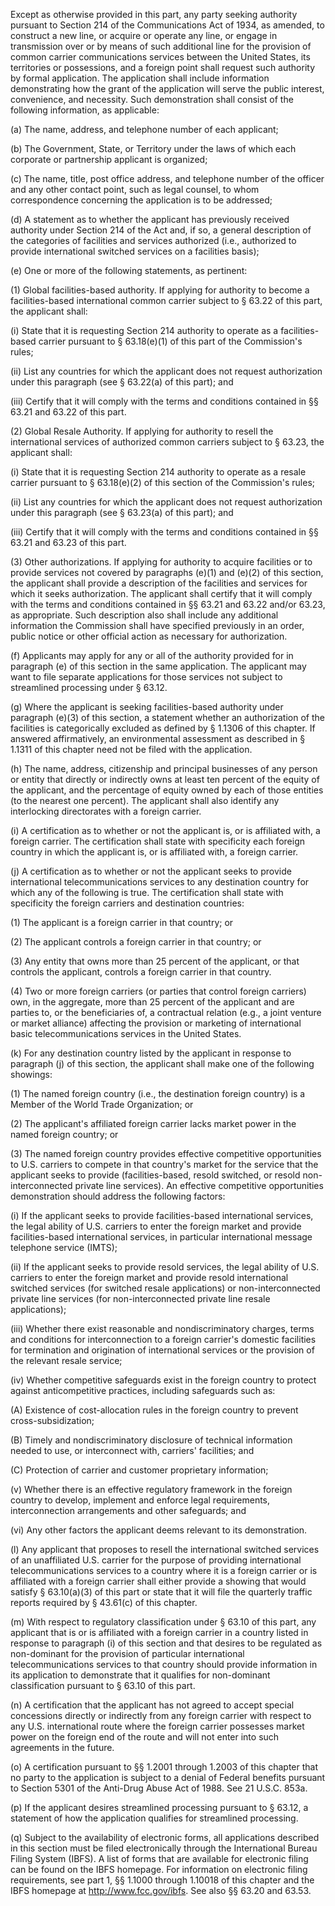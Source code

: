 Except as otherwise provided in this part, any party seeking authority pursuant to Section 214 of the Communications Act of 1934, as amended, to construct a new line, or acquire or operate any line, or engage in transmission over or by means of such additional line for the provision of common carrier communications services between the United States, its territories or possessions, and a foreign point shall request such authority by formal application. The application shall include information demonstrating how the grant of the application will serve the public interest, convenience, and necessity. Such demonstration shall consist of the following information, as applicable:

(a) The name, address, and telephone number of each applicant;
                                    

(b) The Government, State, or Territory under the laws of which each corporate or partnership applicant is organized;

(c) The name, title, post office address, and telephone number of the officer and any other contact point, such as legal counsel, to whom correspondence concerning the application is to be addressed;

(d) A statement as to whether the applicant has previously received authority under Section 214 of the Act and, if so, a general description of the categories of facilities and services authorized (i.e., authorized to provide international switched services on a facilities basis);

(e) One or more of the following statements, as pertinent:

(1) Global facilities-based authority. If applying for authority to become a facilities-based international common carrier subject to § 63.22 of this part, the applicant shall:

(i) State that it is requesting Section 214 authority to operate as a facilities-based carrier pursuant to § 63.18(e)(1) of this part of the Commission's rules;

(ii) List any countries for which the applicant does not request authorization under this paragraph (see § 63.22(a) of this part); and

(iii) Certify that it will comply with the terms and conditions contained in §§ 63.21 and 63.22 of this part.

(2) Global Resale Authority. If applying for authority to resell the international services of authorized common carriers subject to § 63.23, the applicant shall:

(i) State that it is requesting Section 214 authority to operate as a resale carrier pursuant to § 63.18(e)(2) of this section of the Commission's rules;

(ii) List any countries for which the applicant does not request authorization under this paragraph (see § 63.23(a) of this part); and

(iii) Certify that it will comply with the terms and conditions contained in §§ 63.21 and 63.23 of this part.

(3) Other authorizations. If applying for authority to acquire facilities or to provide services not covered by paragraphs (e)(1) and (e)(2) of this section, the applicant shall provide a description of the facilities and services for which it seeks authorization. The applicant shall certify that it will comply with the terms and conditions contained in §§ 63.21 and 63.22 and/or 63.23, as appropriate. Such description also shall include any additional information the Commission shall have specified previously in an order, public notice or other official action as necessary for authorization.

(f) Applicants may apply for any or all of the authority provided for in paragraph (e) of this section in the same application. The applicant may want to file separate applications for those services not subject to streamlined processing under § 63.12.

(g) Where the applicant is seeking facilities-based authority under paragraph (e)(3) of this section, a statement whether an authorization of the facilities is categorically excluded as defined by § 1.1306 of this chapter. If answered affirmatively, an environmental assessment as described in § 1.1311 of this chapter need not be filed with the application.

(h) The name, address, citizenship and principal businesses of any person or entity that directly or indirectly owns at least ten percent of the equity of the applicant, and the percentage of equity owned by each of those entities (to the nearest one percent). The applicant shall also identify any interlocking directorates with a foreign carrier.
                                    

(i) A certification as to whether or not the applicant is, or is affiliated with, a foreign carrier. The certification shall state with specificity each foreign country in which the applicant is, or is affiliated with, a foreign carrier.

(j) A certification as to whether or not the applicant seeks to provide international telecommunications services to any destination country for which any of the following is true. The certification shall state with specificity the foreign carriers and destination countries:

(1) The applicant is a foreign carrier in that country; or

(2) The applicant controls a foreign carrier in that country; or

(3) Any entity that owns more than 25 percent of the applicant, or that controls the applicant, controls a foreign carrier in that country.

(4) Two or more foreign carriers (or parties that control foreign carriers) own, in the aggregate, more than 25 percent of the applicant and are parties to, or the beneficiaries of, a contractual relation (e.g., a joint venture or market alliance) affecting the provision or marketing of international basic telecommunications services in the United States.

(k) For any destination country listed by the applicant in response to paragraph (j) of this section, the applicant shall make one of the following showings:

(1) The named foreign country (i.e., the destination foreign country) is a Member of the World Trade Organization; or

(2) The applicant's affiliated foreign carrier lacks market power in the named foreign country; or

(3) The named foreign country provides effective competitive opportunities to U.S. carriers to compete in that country's market for the service that the applicant seeks to provide (facilities-based, resold switched, or resold non-interconnected private line services). An effective competitive opportunities demonstration should address the following factors:

(i) If the applicant seeks to provide facilities-based international services, the legal ability of U.S. carriers to enter the foreign market and provide facilities-based international services, in particular international message telephone service (IMTS);

(ii) If the applicant seeks to provide resold services, the legal ability of U.S. carriers to enter the foreign market and provide resold international switched services (for switched resale applications) or non-interconnected private line services (for non-interconnected private line resale applications);

(iii) Whether there exist reasonable and nondiscriminatory charges, terms and conditions for interconnection to a foreign carrier's domestic facilities for termination and origination of international services or the provision of the relevant resale service;

(iv) Whether competitive safeguards exist in the foreign country to protect against anticompetitive practices, including safeguards such as:

(A) Existence of cost-allocation rules in the foreign country to prevent cross-subsidization;

(B) Timely and nondiscriminatory disclosure of technical information needed to use, or interconnect with, carriers' facilities; and

(C) Protection of carrier and customer proprietary information;

(v) Whether there is an effective regulatory framework in the foreign country to develop, implement and enforce legal requirements, interconnection arrangements and other safeguards; and

(vi) Any other factors the applicant deems relevant to its demonstration.

(l) Any applicant that proposes to resell the international switched services of an unaffiliated U.S. carrier for the purpose of providing international telecommunications services to a country where it is a foreign carrier or is affiliated with a foreign carrier shall either provide a showing that would satisfy § 63.10(a)(3) of this part or state that it will file the quarterly traffic reports required by § 43.61(c) of this chapter.

(m) With respect to regulatory classification under § 63.10 of this part, any applicant that is or is affiliated with a foreign carrier in a country listed in response to paragraph (i) of this section and that desires to be regulated as non-dominant for the provision of particular international telecommunications services to that country should provide information in its application to demonstrate that it qualifies for non-dominant classification pursuant to § 63.10 of this part.

(n) A certification that the applicant has not agreed to accept special concessions directly or indirectly from any foreign carrier with respect to any U.S. international route where the foreign carrier possesses market power on the foreign end of the route and will not enter into such agreements in the future.

(o) A certification pursuant to §§ 1.2001 through 1.2003 of this chapter that no party to the application is subject to a denial of Federal benefits pursuant to Section 5301 of the Anti-Drug Abuse Act of 1988. See 21 U.S.C. 853a.

(p) If the applicant desires streamlined processing pursuant to § 63.12, a statement of how the application qualifies for streamlined processing.

(q) Subject to the availability of electronic forms, all applications described in this section must be filed electronically through the International Bureau Filing System (IBFS). A list of forms that are available for electronic filing can be found on the IBFS homepage. For information on electronic filing requirements, see part 1, §§ 1.1000 through 1.10018 of this chapter and the IBFS homepage at http://www.fcc.gov/ibfs. See also §§ 63.20 and 63.53.


